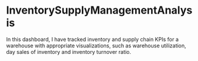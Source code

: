 # InventorySupplyManagementAnalysis

In this dashboard, I have tracked inventory and supply chain KPIs for a warehouse with appropriate visualizations, such as warehouse utilization, day sales of inventory and inventory turnover ratio. 
